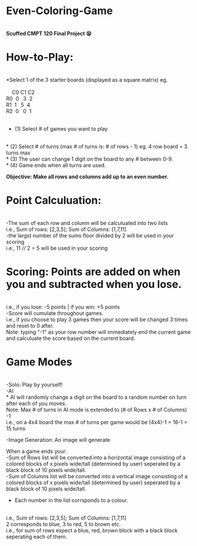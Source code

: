 # Even-Coloring-Game 
<br>
<b> Scuffed CMPT 120 Final Project 😫 </b> 
<br>

# How-to-Play: 
<br> 
*Select 1 of the 3 starter boards (displayed as a square matrix) eg.
<br>
 <br>&nbsp;&nbsp;&nbsp;&nbsp;C0    C1    C2 <br> 
R0&nbsp; 0 &nbsp; 3 &nbsp;2 <br>
R1&nbsp; 1 &nbsp; 5 &nbsp;4 <br>
R2&nbsp; 0 &nbsp; 0 &nbsp;1 <br> 
<br> 

* (1) Select # of games you want to play
<br>
* (2) Select # of turns (max # of turns is: # of rows - 1) eg. 4 row board = 3 turns max
<br>
* (3) The user can change 1 digit on the board to any # between 0-9.
<br>
* (4) Game ends when all turns are used.
<br>

<b> Objective: Make all rows and columns add up to an even number. </b> 
<br> 

# Point Calculuation: 
<br>
-The sum of each row and column will be calculuated into two lists
<br>
i.e., Sum of rows: [2,3,5]; Sum of Columns: [1,7,11]
<br>
-the largst number of the sums floor divided by 2 will be used in your scoring
<br>
i.e., 11 // 2 = 5 will be used in your scoring
<br>

# Scoring: Points are added on when you and subtracted when you lose.
<br>
i.e., if you lose: -5 points | if you win: +5 points
<br>
-Score will cumulate throughout games.
<br>
i.e., if you choose to play 3 games then your score will be changed 3 times and reset to 0 after.
<br>
Note: typing "-1" as your row number will immediately end the current game and calculuate the score based on the current board.
<br>

# Game Modes
<br>
-Solo: Play by yourself!
<br> 
-AI
<br>
* AI will randomly change a digit on the board to a random number on turn after each of you moves.
<br>
Note: Max # of turns in AI mode is extended to (# of Rows x # of Columns) -1
<br>
i.e., on a 4x4 board the max # of turns per game would be (4x4)-1 = 16-1 = 15 turns
<br>

-Image Generation: An image will generate 
<br>

When a game ends your:
<br>
-Sum of Rows list will be converted into a horizontal image consisting of a colored blocks of x pixels wide/tall (determined by user) seperated by a black block of 10 pixels wide/tall.
<br> 
-Sum of Columns list will be converted into a vertical image consisting of a colored blocks of x pixels wide/tall (determined by user) seperated by a black block of 10 pixels wide/tall.
<br>
* Each number in the list corrsponds to a colour.
<br>
i.e., Sum of rows: [2,3,5]; Sum of Columns: [1,7,11]
<br>
2 corresponds to blue, 3 to red, 5 to brown etc.
<br>
i.e., for sum of rows expect a blue, red, brown block with a black block seperating each of them. 



